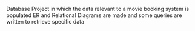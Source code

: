 Database Project in which the data relevant to a movie booking system is populated
ER and Relational Diagrams are made
and some queries are written to retrieve specific data

